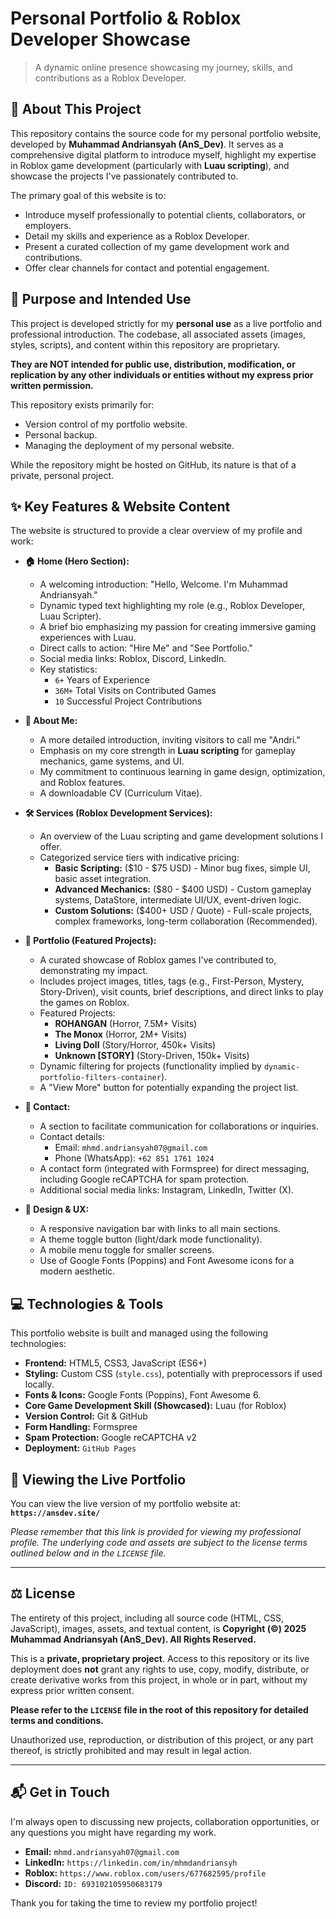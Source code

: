 # Personal Portfolio & Roblox Developer Showcase

> A dynamic online presence showcasing my journey, skills, and contributions as a Roblox Developer.

## 👋 About This Project

This repository contains the source code for my personal portfolio website, developed by **Muhammad Andriansyah (AnS_Dev)**. It serves as a comprehensive digital platform to introduce myself, highlight my expertise in Roblox game development (particularly with **Luau scripting**), and showcase the projects I've passionately contributed to.

The primary goal of this website is to:
*   Introduce myself professionally to potential clients, collaborators, or employers.
*   Detail my skills and experience as a Roblox Developer.
*   Present a curated collection of my game development work and contributions.
*   Offer clear channels for contact and potential engagement.

## 🎯 Purpose and Intended Use

This project is developed strictly for my **personal use** as a live portfolio and professional introduction. The codebase, all associated assets (images, styles, scripts), and content within this repository are proprietary.

**They are NOT intended for public use, distribution, modification, or replication by any other individuals or entities without my express prior written permission.**

This repository exists primarily for:
*   Version control of my portfolio website.
*   Personal backup.
*   Managing the deployment of my personal website.

While the repository might be hosted on GitHub, its nature is that of a private, personal project.

## ✨ Key Features & Website Content

The website is structured to provide a clear overview of my profile and work:

*   **🏠 Home (Hero Section):**
    *   A welcoming introduction: "Hello, Welcome. I'm Muhammad Andriansyah."
    *   Dynamic typed text highlighting my role (e.g., Roblox Developer, Luau Scripter).
    *   A brief bio emphasizing my passion for creating immersive gaming experiences with Luau.
    *   Direct calls to action: "Hire Me" and "See Portfolio."
    *   Social media links: Roblox, Discord, LinkedIn.
    *   Key statistics:
        *   `6+` Years of Experience
        *   `36M+` Total Visits on Contributed Games
        *   `10` Successful Project Contributions

*   **👤 About Me:**
    *   A more detailed introduction, inviting visitors to call me "Andri."
    *   Emphasis on my core strength in **Luau scripting** for gameplay mechanics, game systems, and UI.
    *   My commitment to continuous learning in game design, optimization, and Roblox features.
    *   A downloadable CV (Curriculum Vitae).

*   **🛠️ Services (Roblox Development Services):**
    *   An overview of the Luau scripting and game development solutions I offer.
    *   Categorized service tiers with indicative pricing:
        *   **Basic Scripting:** ($10 - $75 USD) - Minor bug fixes, simple UI, basic asset integration.
        *   **Advanced Mechanics:** ($80 - $400 USD) - Custom gameplay systems, DataStore, intermediate UI/UX, event-driven logic.
        *   **Custom Solutions:** ($400+ USD / Quote) - Full-scale projects, complex frameworks, long-term collaboration (Recommended).

*   **📂 Portfolio (Featured Projects):**
    *   A curated showcase of Roblox games I've contributed to, demonstrating my impact.
    *   Includes project images, titles, tags (e.g., First-Person, Mystery, Story-Driven), visit counts, brief descriptions, and direct links to play the games on Roblox.
    *   Featured Projects:
        *   **ROHANGAN** (Horror, 7.5M+ Visits)
        *   **The Monox** (Horror, 2M+ Visits)
        *   **Living Doll** (Story/Horror, 450k+ Visits)
        *   **Unknown [STORY]** (Story-Driven, 150k+ Visits)
    *   Dynamic filtering for projects (functionality implied by `dynamic-portfolio-filters-container`).
    *   A "View More" button for potentially expanding the project list.

*   **📧 Contact:**
    *   A section to facilitate communication for collaborations or inquiries.
    *   Contact details:
        *   Email: `mhmd.andriansyah07@gmail.com`
        *   Phone (WhatsApp): `+62 851 1761 1024`
    *   A contact form (integrated with Formspree) for direct messaging, including Google reCAPTCHA for spam protection.
    *   Additional social media links: Instagram, LinkedIn, Twitter (X).

*   **🎨 Design & UX:**
    *   A responsive navigation bar with links to all main sections.
    *   A theme toggle button (light/dark mode functionality).
    *   A mobile menu toggle for smaller screens.
    *   Use of Google Fonts (Poppins) and Font Awesome icons for a modern aesthetic.

## 💻 Technologies & Tools

This portfolio website is built and managed using the following technologies:

*   **Frontend:** HTML5, CSS3, JavaScript (ES6+)
*   **Styling:** Custom CSS (`style.css`), potentially with preprocessors if used locally.
*   **Fonts & Icons:** Google Fonts (Poppins), Font Awesome 6.
*   **Core Game Development Skill (Showcased):** Luau (for Roblox)
*   **Version Control:** Git & GitHub
*   **Form Handling:** Formspree
*   **Spam Protection:** Google reCAPTCHA v2
*   **Deployment:** `GitHub Pages`

## 🚀 Viewing the Live Portfolio

You can view the live version of my portfolio website at:
**`https://ansdev.site/`**

_Please remember that this link is provided for viewing my professional profile. The underlying code and assets are subject to the license terms outlined below and in the `LICENSE` file._

---

## ⚖️ License

The entirety of this project, including all source code (HTML, CSS, JavaScript), images, assets, and textual content, is **Copyright (©) 2025 Muhammad Andriansyah (AnS_Dev). All Rights Reserved.**

This is a **private, proprietary project**. Access to this repository or its live deployment does **not** grant any rights to use, copy, modify, distribute, or create derivative works from this project, in whole or in part, without my express prior written consent.

**Please refer to the `LICENSE` file in the root of this repository for detailed terms and conditions.**

Unauthorized use, reproduction, or distribution of this project, or any part thereof, is strictly prohibited and may result in legal action.

---

## 📬 Get in Touch

I'm always open to discussing new projects, collaboration opportunities, or any questions you might have regarding my work.

*   **Email:** `mhmd.andriansyah07@gmail.com`
*   **LinkedIn:** `https://linkedin.com/in/mhmdandriansyh`
*   **Roblox:** `https://www.roblox.com/users/677682595/profile`
*   **Discord:** `ID: 693102105950683179`

Thank you for taking the time to review my portfolio project!
